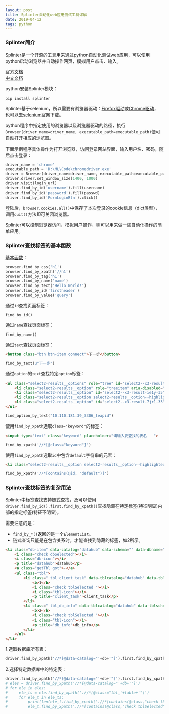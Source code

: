```yaml
---
layout: post
title: Splinter自动化web应用测试工具详解
date: 2019-04-12
tags: python
---  
```

### Splinter简介

Splinter是一个开源的工具用来通过python自动化测试web应用，可以使用python启动浏览器并自动操作网页，模拟用户点击、输入。  

[官方文档](https://splinter.readthedocs.io/en/latest/index.html)  
[中文文档](https://splinter-docs-zh-cn.readthedocs.io/zh/latest/)  

python安装Splinter模块：  
```
pip install splinter
```
Splinter基于selenium，所以需要有浏览器驱动：[Firefox驱动](https://github.com/mozilla/geckodriver/releases)或[Chrome驱动](http://chromedriver.chromium.org/downloads)，
也可以去[selenium官网](https://www.seleniumhq.org/download/)下载。  

python程序中指定使用的浏览器以及浏览器驱动的路径，执行`Browser(driver_name=driver_name, executable_path=executable_path)`便可自动打开相应的浏览器。  

下面示例程序具体操作为打开浏览器，访问登录网站界面，输入用户名、密码，随后点击登录：  
``` python
driver_name = 'chrome'
executable_path = 'D:\ML\Code\chromedriver.exe'
driver = Browser(driver_name=driver_name, executable_path=executable_path)
driver.driver.set_window_size(1400, 1000)
driver.visit(login_url)
driver.find_by_id('username').fill(username)
driver.find_by_id('password').fill(passwd)
driver.find_by_id('FormLoginBtn').click()
```
登陆后，`browser.cookies.all()`中保存了本次登录的cookie信息（dict类型），调用`quit()`方法即可关闭浏览器。  

Splinter可以控制浏览器访问，模拟用户操作，则可以用来做一些自动化操作的简单应用。  

### Splinter查找标签的基本函数  

[基本函数](https://splinter-docs-zh-cn.readthedocs.io/zh/latest/finding.html)：  
```python
browser.find_by_css('h1')
browser.find_by_xpath('//h1')
browser.find_by_tag('h1')
browser.find_by_name('name')
browser.find_by_text('Hello World!')
browser.find_by_id('firstheader')
browser.find_by_value('query')
```
通过`id`查找页面标签：  
```
find_by_id()
```
通过`name`查找页面标签：
```
find_by_name()
```
通过`text`查找页面标签：  
```html
<button class="btn btn-item connect">下一步</button>
```
```python
find_by_text(u"下一步")
```
通过`option`的`text`查找特定`option`标签：  
```html
<ul class="select2-results__options" role="tree" id="select2--x3-results" aria-expanded="true" aria-hidden="false">
    <li class="select2-results__option" role="treeitem" aria-disabled="true">请选择数据库连接</li>
    <li class="select2-results__option" id="select2--x3-result-ie1y-35" role="treeitem" aria-selected="true">10.110.181.39_3306_datahub</li>
    <li class="select2-results__option select2-results__option--highlighted" id="select2--x3-result-ebx3-34" role="treeitem" aria-selected="false">10.110.181.39_3306_leapid</li>
    <li class="select2-results__option" id="select2--x3-result-7jr1-33" role="treeitem" aria-selected="false">10.110.181.39_3306_testDB</li>
</ul>
```
```python
find_option_by_text("10.110.181.39_3306_leapid")
```
使用`find_by_xpath`选取`class="keyword"`的标签：  
```html
<input type="text" class="keyword" placeholder="请输入要查找的表名   ">
```
```python
find_by_xpath('//*[@class="keyword"]')
```
使用`find_by_xpath`选取`id`中包含`default`字符串的元素：  
```html
<li class="select2-results__option select2-results__option--highlighted" id="select2-batch-dbName-result-42ba-default" role="treeitem" aria-selected="false">default</li>
```
```python
find_by_xpath('//*[contains(@id, "default")]')
```

### Splinter查找标签的复杂用法  

Splinter中标签查找支持链式查找，及可以使用`driver.find_by_id().first.find_by_xpath()`查找隐藏在特定标签(特征明显)内部的指定标签(特征不明显)。  

需要注意的是：  

* `find_by_*()`返回的是一个`ElementList`。  
* 链式查询只能是在包含关系时，才能查找到隐藏的标签，如2所示。  

```html
<li class="db-item" data-catalog="datahub" data-schema="" data-dbname="datahub">
    <i class="check dbSelected"></i>
    <i class="db-icon"></i>
    <p title="datahub">datahub</p>
    <a class="getTbl got">-</a>
    <ul class="tbl">
        <li class=" tbl_client_task" data-tblcatalog="datahub" data-tblschema="">
            <b>1</b>
            <i class="check tblSelected "></i>
            <i class="tbl-icon"></i>
            <p title="client_task">client_task</p>
        </li> 
        <li class=" tbl_db_info" data-tblcatalog="datahub" data-tblschema="">
            <b>2</b>
            <i class="check tblSelected "></i>
            <i class="tbl-icon"></i>
            <p title="db_info">db_info</p>
        </li>
    </ul>
</li>
```

1.选取数据库所有表：

```python
driver.find_by_xpath('//*[@data-catalog="'+db+'"]').first.find_by_xpath('.//*[@class="check dbSelected"]').click()
```
2.选择特定数据库中的特定表：

```python
driver.find_by_xpath('//*[@data-catalog="'+db+'"]').first.find_by_xpath('.//*[@class="tbl_'+table+'"]').first.find_by_xpath('.//*[contains(@class,"check tblSelected")]').first.click()
# eles = driver.find_by_xpath('//*[@data-catalog="'+db+'"]')
# for ele in eles:
#     ele_ts = ele.find_by_xpath('.//*[@class="tbl_'+table+'"]')
#     for ele_t in ele_ts:
#         print(len(ele_t.find_by_xpath('.//*[contains(@class,"check tblSelected")]')))
#         ele_t.find_by_xpath('.//*[contains(@class,"check tblSelected")]').first.click()
```
